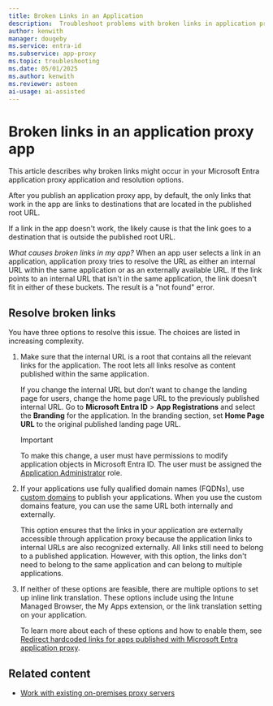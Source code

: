 ```yaml
---
title: Broken Links in an Application
description:  Troubleshoot problems with broken links in application proxy apps that are integrated with Microsoft Entra ID.
author: kenwith
manager: dougeby 
ms.service: entra-id
ms.subservice: app-proxy
ms.topic: troubleshooting
ms.date: 05/01/2025
ms.author: kenwith
ms.reviewer: asteen
ai-usage: ai-assisted
---
```


# Broken links in an application proxy app

This article describes why broken links might occur in your Microsoft Entra application proxy application and resolution options.

After you publish an application proxy app, by default, the only links that work in the app are links to destinations that are located in the published root URL.

If a link in the app doesn't work, the likely cause is that the link goes to a destination that is outside the published root URL.

*What causes broken links in my app?* When an app user selects a link in an application, application proxy tries to resolve the URL as either an internal URL within the same application or as an externally available URL. If the link points to an internal URL that isn't in the same application, the link doesn't fit in either of these buckets. The result is a "not found" error.

## Resolve broken links

You have three options to resolve this issue. The choices are listed in increasing complexity.

1. Make sure that the internal URL is a root that contains all the relevant links for the application. The root lets all links resolve as content published within the same application.

    If you change the internal URL but don’t want to change the landing page for users, change the home page URL to the previously published internal URL. Go to **Microsoft Entra ID** > **App Registrations** and select the **Branding** for the application. In the branding section, set **Home Page URL** to the original published landing page URL.

    > [!IMPORTANT]
    > To make this change, a user must have permissions to modify application objects in Microsoft Entra ID. The user must be assigned the [Application Administrator](~/identity/role-based-access-control/delegate-app-roles.md#assign-built-in-application-administrator-roles) role.

1. If your applications use fully qualified domain names (FQDNs), use [custom domains](how-to-configure-custom-domain.md) to publish your applications. When you use the custom domains feature, you can use the same URL both internally and externally.

    This option ensures that the links in your application are externally accessible through application proxy because the application links to internal URLs are also recognized externally. All links still need to belong to a published application. However, with this option, the links don't need to belong to the same application and can belong to multiple applications.

1. If neither of these options are feasible, there are multiple options to set up inline link translation. These options include using the Intune Managed Browser, the My Apps extension, or the link translation setting on your application.

   To learn more about each of these options and how to enable them, see [Redirect hardcoded links for apps published with Microsoft Entra application proxy](application-proxy-configure-hard-coded-link-translation.md).

## Related content

- [Work with existing on-premises proxy servers](application-proxy-configure-connectors-with-proxy-servers.md)
